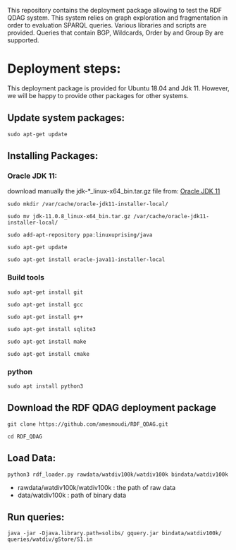 This repository contains the deployment package allowing to test the RDF QDAG system. This system relies on graph exploration and fragmentation in order to evaluation SPARQL queries. Various libraries and scripts are provided. Queries that contain BGP, Wildcards, Order by and Group By are supported.

# Deployment steps: 
This deployment package is provided for Ubuntu 18.04 and Jdk 11. However, we will be happy to provide other packages for other systems.

## Update system packages:

`sudo apt-get update`

## Installing Packages: 

### Oracle JDK 11:
download manually the jdk-*_linux-x64_bin.tar.gz file from: [Oracle JDK 11](https://www.oracle.com/java/technologies/javase-jdk11-downloads.html)

`sudo mkdir /var/cache/oracle-jdk11-installer-local/`

`sudo mv jdk-11.0.8_linux-x64_bin.tar.gz /var/cache/oracle-jdk11-installer-local/`

`sudo add-apt-repository ppa:linuxuprising/java`
 
`sudo apt-get update`

`sudo apt-get install oracle-java11-installer-local`


### Build tools

`sudo apt-get install git`

`sudo apt-get install gcc`

`sudo apt-get install g++`

`sudo apt-get install sqlite3`

`sudo apt-get install make `

`sudo apt-get install cmake`

### python 

`sudo apt install python3`

## Download the RDF QDAG deployment package

`git clone https://github.com/amesmoudi/RDF_QDAG.git`

`cd RDF_QDAG`
## Load Data: 

`python3 rdf_loader.py rawdata/watdiv100k/watdiv100k bindata/watdiv100k`
* rawdata/watdiv100k/watdiv100k : the path of raw data
* data/watdiv100k : path of binary data

## Run queries: 
`java -jar -Djava.library.path=solibs/ gquery.jar bindata/watdiv100k/ queries/watdiv/gStore/S1.in`



